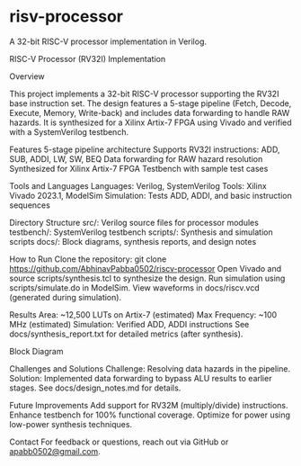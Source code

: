 # risv-processor
A 32-bit RISC-V processor implementation in Verilog.

RISC-V Processor (RV32I) Implementation

Overview

This project implements a 32-bit RISC-V processor supporting the RV32I base instruction set. The design features a 5-stage pipeline (Fetch, Decode, Execute, Memory, Write-back) and includes data forwarding to handle RAW hazards. It is synthesized for a Xilinx Artix-7 FPGA using Vivado and verified with a SystemVerilog testbench.

Features
5-stage pipeline architecture
Supports RV32I instructions: ADD, SUB, ADDI, LW, SW, BEQ
Data forwarding for RAW hazard resolution
Synthesized for Xilinx Artix-7 FPGA
Testbench with sample test cases

Tools and Languages
Languages: Verilog, SystemVerilog
Tools: Xilinx Vivado 2023.1, ModelSim
Simulation: Tests ADD, ADDI, and basic instruction sequences

Directory Structure
src/: Verilog source files for processor modules
testbench/: SystemVerilog testbench
scripts/: Synthesis and simulation scripts
docs/: Block diagrams, synthesis reports, and design notes

How to Run
Clone the repository: git clone https://github.com/AbhinavPabba0502/riscv-processor
Open Vivado and source scripts/synthesis.tcl to synthesize the design.
Run simulation using scripts/simulate.do in ModelSim.
View waveforms in docs/riscv.vcd (generated during simulation).

Results
Area: ~12,500 LUTs on Artix-7 (estimated)
Max Frequency: ~100 MHz (estimated)
Simulation: Verified ADD, ADDI instructions
See docs/synthesis_report.txt for detailed metrics (after synthesis).

Block Diagram

Challenges and Solutions
Challenge: Resolving data hazards in the pipeline.
Solution: Implemented data forwarding to bypass ALU results to earlier stages.
See docs/design_notes.md for details.

Future Improvements
Add support for RV32M (multiply/divide) instructions.
Enhance testbench for 100% functional coverage.
Optimize for power using low-power synthesis techniques.

Contact
For feedback or questions, reach out via GitHub or apabb0502@gmail.com.
